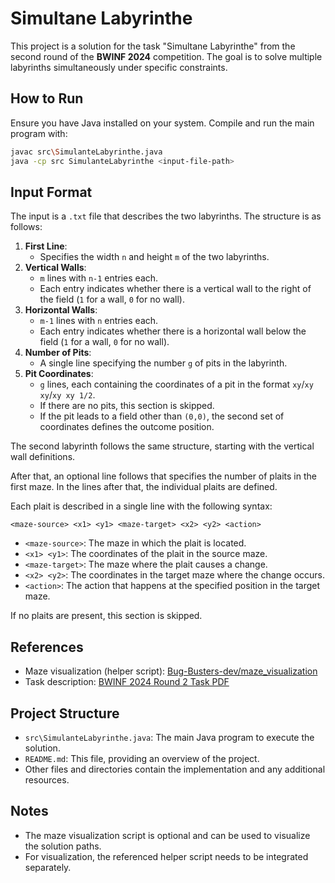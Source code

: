 # Simultane Labyrinthe

This project is a solution for the task "Simultane Labyrinthe" from the second round of the **BWINF 2024** competition. The goal is to solve multiple labyrinths simultaneously under specific constraints.

## How to Run

Ensure you have Java installed on your system. Compile and run the main program with:
```bash
javac src\SimulanteLabyrinthe.java
java -cp src SimulanteLabyrinthe <input-file-path>
```
## Input Format

The input is a `.txt` file that describes the two labyrinths. The structure is as follows:

1. **First Line**: 
    - Specifies the width `n` and height `m` of the two labyrinths.
2. **Vertical Walls**: 
    - `m` lines with `n-1` entries each.
    - Each entry indicates whether there is a vertical wall to the right of the field (`1` for a wall, `0` for no wall).
3. **Horizontal Walls**:
    - `m-1` lines with `n` entries each.
    - Each entry indicates whether there is a horizontal wall below the field (`1` for a wall, `0` for no wall).
4. **Number of Pits**:
    - A single line specifying the number `g` of pits in the labyrinth.
5. **Pit Coordinates**:
    - `g` lines, each containing the coordinates of a pit in the format `xy`/`xy xy`/`xy xy 1/2`.
    - If there are no pits, this section is skipped.
    - If the pit leads to a field other than `(0,0)`, the second set of coordinates defines the outcome position.

The second labyrinth follows the same structure, starting with the vertical wall definitions.

After that, an optional line follows that specifies the number of plaits in the first maze. In the lines after that, the individual plaits are defined.

Each plait is described in a single line with the following syntax:
```
<maze-source> <x1> <y1> <maze-target> <x2> <y2> <action>
```
- `<maze-source>`: The maze in which the plait is located.
- `<x1> <y1>`: The coordinates of the plait in the source maze.
- `<maze-target>`: The maze where the plait causes a change.
- `<x2> <y2>`: The coordinates in the target maze where the change occurs.
- `<action>`: The action that happens at the specified position in the target maze.

If no plaits are present, this section is skipped.

## References

- Maze visualization (helper script): [Bug-Busters-dev/maze_visualization](https://github.com/Bug-Busters-dev/maze_visualization)
- Task description: [BWINF 2024 Round 2 Task PDF](https://bwinf.de/fileadmin/wettbewerbe/bundeswettbewerb/43/2_runde/Aufgaben432.pdf)

## Project Structure

- `src\SimulanteLabyrinthe.java`: The main Java program to execute the solution.
- `README.md`: This file, providing an overview of the project.
- Other files and directories contain the implementation and any additional resources.

## Notes

- The maze visualization script is optional and can be used to visualize the solution paths.
- For visualization, the referenced helper script needs to be integrated separately.

